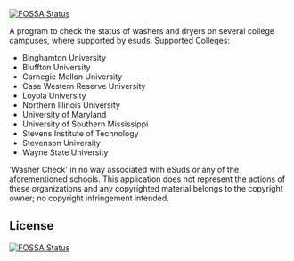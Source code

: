 [![FOSSA Status](https://app.fossa.io/api/projects/git%2Bgithub.com%2FDr-Emann%2FWasherCheck.svg?type=shield)](https://app.fossa.io/projects/git%2Bgithub.com%2FDr-Emann%2FWasherCheck?ref=badge_shield)

A program to check the status of washers and dryers on several college campuses, where supported by esuds.
Supported Colleges:

* Binghamton University
* Bluffton University
* Carnegie Mellon University
* Case Western Reserve University
* Loyola University
* Northern Illinois University
* University of Maryland
* University of Southern Mississippi
* Stevens Institute of Technology
* Stevenson University
* Wayne State University

'Washer Check' in no way associated with eSuds or any of the aforementioned schools. This application does not represent the actions of these organizations and any copyrighted material belongs to the copyright owner; no copyright infringement intended.

## License
[![FOSSA Status](https://app.fossa.io/api/projects/git%2Bgithub.com%2FDr-Emann%2FWasherCheck.svg?type=large)](https://app.fossa.io/projects/git%2Bgithub.com%2FDr-Emann%2FWasherCheck?ref=badge_large)